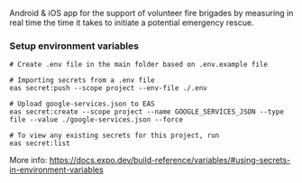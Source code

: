 Android & iOS app for the support of volunteer fire brigades by measuring in real time the time it takes to initiate a potential emergency rescue.

### Setup environment variables
```
# Create .env file in the main folder based on .env.example file

# Importing secrets from a .env file
eas secret:push --scope project --env-file ./.env

# Upload google-services.json to EAS
eas secret:create --scope project --name GOOGLE_SERVICES_JSON --type file --value ./google-services.json --force

# To view any existing secrets for this project, run
eas secret:list
```
More info: https://docs.expo.dev/build-reference/variables/#using-secrets-in-environment-variables